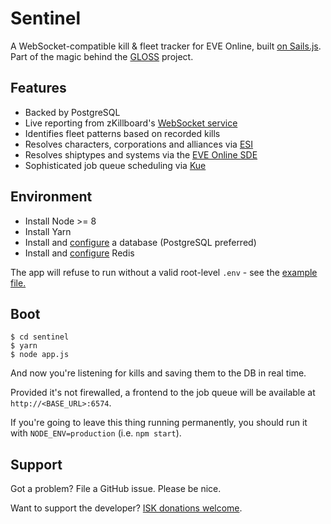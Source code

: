 # Sentinel

A WebSocket-compatible kill & fleet tracker for EVE Online, built [on Sails.js](https://sailsjs.com/). Part of the magic behind the [GLOSS](https://github.com/dougestey/gloss) project.

## Features ##
- Backed by PostgreSQL
- Live reporting from zKillboard's [WebSocket service](https://github.com/zKillboard/zKillboard/wiki/Websocket)
- Identifies fleet patterns based on recorded kills
- Resolves characters, corporations and alliances via [ESI](https://esi.tech.ccp.is/)
- Resolves shiptypes and systems via the [EVE Online SDE](https://developers.eveonline.com/resource/resources)
- Sophisticated job queue scheduling via [Kue](https://github.com/Automattic/kue)

## Environment ##

- Install Node >= 8
- Install Yarn
- Install and [configure](config/datastores.js) a database (PostgreSQL preferred) 
- Install and [configure](config/jobs.js) Redis

The app will refuse to run without a valid root-level `.env` - see the [example file.](.env.example)

## Boot ##

    $ cd sentinel
    $ yarn
    $ node app.js

And now you're listening for kills and saving them to the DB in real time.

Provided it's not firewalled, a frontend to the job queue will be available at `http://<BASE_URL>:6574`.

If you're going to leave this thing running permanently, you should run it with `NODE_ENV=production` (i.e. `npm start`).

## Support ##

Got a problem? File a GitHub issue. Please be nice.

Want to support the developer? [ISK donations welcome](https://zkillboard.com/corporation/98498664/).
